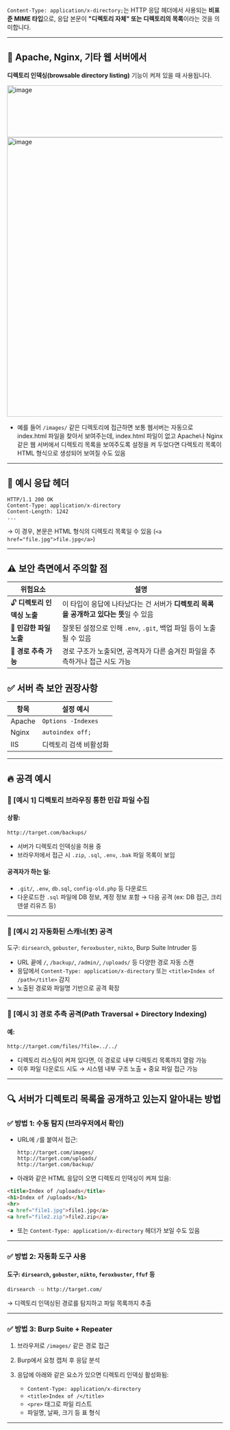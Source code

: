 `Content-Type: application/x-directory;`는 HTTP 응답 헤더에서 사용되는 **비표준 MIME 타입**으로, 응답 본문이 **"디렉토리 자체" 또는 디렉토리의 목록**이라는 것을 의미합니다.

---

## 🧱 **Apache, Nginx, 기타 웹 서버**에서
  **디렉토리 인덱싱(browsable directory listing)** 기능이 켜져 있을 때 사용됩니다.

  
<img width="1903" height="121" alt="image" src="https://github.com/user-attachments/assets/01bc3eb1-8648-461e-8fad-8d1f60496072" />
<img width="1894" height="651" alt="image" src="https://github.com/user-attachments/assets/c53ab060-b5c5-4c9a-913b-bf2bf80cfaa8" />


* 예를 들어 `/images/` 같은 디렉토리에 접근하면 보통 웹서버는 자동으로 index.html 파일을 찾아서 보여주는데, index.html 파일이 없고 Apache나 Nginx 같은 웹 서버에서 디렉토리 목록을 보여주도록 설정을 켜 두었다면 다렉토리 목록이 HTML 형식으로 생성되어 보여질 수도 있음

---

## 🧪 예시 응답 헤더

```http
HTTP/1.1 200 OK
Content-Type: application/x-directory
Content-Length: 1242
...
```

→ 이 경우, 본문은 HTML 형식의 디렉토리 목록일 수 있음 (`<a href="file.jpg">file.jpg</a>`)

---

## ⚠️ 보안 측면에서 주의할 점

| 위험요소               | 설명                                                  |
| ------------------ | --------------------------------------------------- |
| 🔓 **디렉토리 인덱싱 노출** | 이 타입이 응답에 나타났다는 건 서버가 **디렉토리 목록을 공개하고 있다는 뜻**일 수 있음 |
| 📂 **민감한 파일 노출**   | 잘못된 설정으로 인해 `.env`, `.git`, 백업 파일 등이 노출될 수 있음       |
| 🐞 **경로 추측 가능**    | 경로 구조가 노출되면, 공격자가 다른 숨겨진 파일을 추측하거나 접근 시도 가능         |


## ✅ 서버 측 보안 권장사항

| 항목     | 설정 예시              |
| ------ | ------------------ |
| Apache | `Options -Indexes` |
| Nginx  | `autoindex off;`   |
| IIS    | 디렉토리 검색 비활성화       |

---

## 🔥 공격 예시

### 📁 \[예시 1] 디렉토리 브라우징 통한 민감 파일 수집

#### 상황:

```
http://target.com/backups/
```

* 서버가 디렉토리 인덱싱을 허용 중
* 브라우저에서 접근 시 `.zip`, `.sql`, `.env`, `.bak` 파일 목록이 보임

#### 공격자가 하는 일:

* `.git/`, `.env`, `db.sql`, `config-old.php` 등 다운로드
* 다운로드한 `.sql` 파일에 DB 정보, 계정 정보 포함 → 다음 공격 (ex: DB 접근, 크리덴셜 리유즈 등)

---

### 🧪 \[예시 2] 자동화된 스캐너(봇) 공격

도구: `dirsearch`, `gobuster`, `feroxbuster`, `nikto`, Burp Suite Intruder 등

* URL 끝에 `/`, `/backup/`, `/admin/`, `/uploads/` 등 다양한 경로 자동 스캔
* 응답에서 `Content-Type: application/x-directory` 또는 `<title>Index of /path</title>` 감지
* 노출된 경로와 파일명 기반으로 공격 확장

---

### 🔄 \[예시 3] 경로 추측 공격(Path Traversal + Directory Indexing)

#### 예:

```
http://target.com/files/?file=../../
```

* 디렉토리 리스팅이 켜져 있다면, 이 경로로 내부 디렉토리 목록까지 열람 가능
* 이후 파일 다운로드 시도 → 시스템 내부 구조 노출 + 중요 파일 접근 가능

---

## 🔍 서버가 디렉토리 목록을 공개하고 있는지 알아내는 방법

### ✅ 방법 1: 수동 탐지 (브라우저에서 확인)

* URL에 `/`를 붙여서 접근:

  ```
  http://target.com/images/
  http://target.com/uploads/
  http://target.com/backup/
  ```
* 아래와 같은 HTML 응답이 오면 디렉토리 인덱싱이 켜져 있음:

```html
<title>Index of /uploads</title>
<h1>Index of /uploads</h1>
<hr>
<a href="file1.jpg">file1.jpg</a>
<a href="file2.zip">file2.zip</a>
```

* 또는 `Content-Type: application/x-directory` 헤더가 보일 수도 있음

---

### ✅ 방법 2: 자동화 도구 사용

#### 도구: `dirsearch`, `gobuster`, `nikto`, `feroxbuster`, `ffuf` 등

```bash
dirsearch -u http://target.com/
```

→ 디렉토리 인덱싱된 경로를 탐지하고 파일 목록까지 추출

---

### ✅ 방법 3: Burp Suite + Repeater

1. 브라우저로 `/images/` 같은 경로 접근
2. Burp에서 요청 캡처 후 응답 분석
3. 응답에 아래와 같은 요소가 있으면 디렉토리 인덱싱 활성화됨:

   * `Content-Type: application/x-directory`
   * `<title>Index of /</title>`
   * `<pre>` 태그로 파일 리스트
   * 파일명, 날짜, 크기 등 표 형식
  
---
